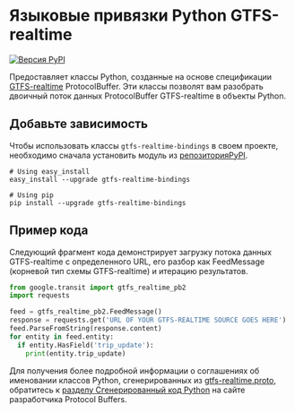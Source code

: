 # Языковые привязки Python GTFS-realtime

[![Версия PyPI](https://badge.fury.io/py/gtfs-realtime-bindings.svg)](http://badge.fury.io/py/gtfs-realtime-bindings)

Предоставляет классы Python, созданные на основе спецификации [GTFS-realtime](https://github.com/google/transit/tree/master/gtfs-realtime) ProtocolBuffer. Эти классы позволят вам разобрать двоичный поток данных ProtocolBuffer GTFS-realtime в объекты Python.

## Добавьте зависимость

Чтобы использовать классы `gtfs-realtime-bindings` в своем проекте, необходимо сначала установить модуль из [репозиторияPyPI](https://pypi.python.org/pypi/gtfs-realtime-bindings).

    # Using easy_install
    easy_install --upgrade gtfs-realtime-bindings

    # Using pip
    pip install --upgrade gtfs-realtime-bindings

## Пример кода

Следующий фрагмент кода демонстрирует загрузку потока данных GTFS-realtime с определенного URL, его разбор как FeedMessage (корневой тип схемы GTFS-realtime) и итерацию результатов.

```python
from google.transit import gtfs_realtime_pb2
import requests

feed = gtfs_realtime_pb2.FeedMessage()
response = requests.get('URL OF YOUR GTFS-REALTIME SOURCE GOES HERE')
feed.ParseFromString(response.content)
for entity in feed.entity:
  if entity.HasField('trip_update'):
    print(entity.trip_update)
```

Для получения более подробной информации о соглашениях об именовании классов Python, сгенерированных из [gtfs-realtime.proto](https://github.com/google/transit/blob/master/gtfs-realtime/proto/gtfs-realtime.proto), обратитесь к [разделу Сгенерированный код Python](https://developers.google.com/protocol-buffers/docs/reference/python-generated) на сайте разработчика Protocol Buffers.
